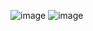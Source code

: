 ![image](https://github.com/vvaciej/Rock-Paper-Scissors-Game/assets/140758922/37032551-37c1-47da-93b6-7b02a71568c4)
![image](https://github.com/vvaciej/Rock-Paper-Scissors-Game/assets/140758922/70087dce-50f9-4e40-89ad-8ac9ca4d9c89)
